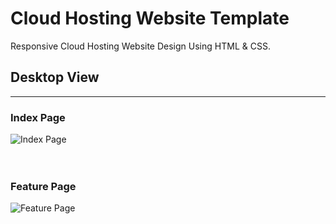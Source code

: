 # Cloud Hosting Website Template
Responsive Cloud Hosting Website Design Using HTML &amp; CSS.

## Desktop View   
***
### Index Page
![Index Page](https://github.com/mustan-ali/Kloud-Hosting/blob/main/images/indexpage.png)   
<br/><br/>   
### Feature Page
![Feature Page](https://github.com/mustan-ali/Kloud-Hosting/blob/main/images/featurepage.png)
